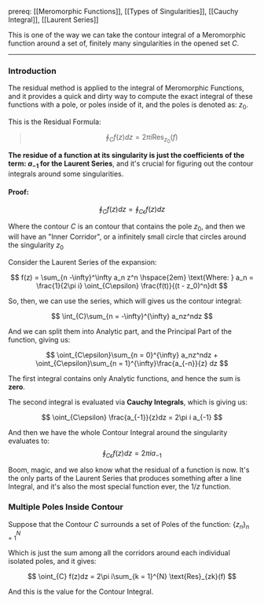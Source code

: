 prereq: [[Meromorphic Functions]], [[Types of Singularities]], [[Cauchy Integral]], [[Laurent Series]]

This is one of the way we can take the contour integral of a Meromorphic function around a set of, finitely many singularities in the opened set $C$. 

---

###  Introduction 
The residual method is applied to the integral of Meromorphic Functions, and it provides a quick and dirty way to compute the exact integral of these functions with a pole, or poles inside of it, and the poles is denoted as: $z_0$. 

This is the Residual Formula: 

> $$
> \oint_C f(z)dz = 2\pi i \text{Res}_{z_0}(f)
> $$

**The residue of a function at its singularity is just the coefficients of the term: $a_{-1}$ for the Laurent Series**, and it's crucial for figuring out the contour integrals around some singularities. 

#### Proof: 

$$\oint_Cf(z)dz = \oint_{C\epsilon} f(z)dz$$

Where the contour $C$ is an contour that contains the pole $z_0$, and then we will have an "Inner Corridor", or a infinitely small circle that circles around the singularity $z_0$

Consider the Laurent Series of the expansion: 

$$
f(z) = \sum_{n -\infty}^\infty a_n z^n \hspace{2em} \text{Where: } a_n = 
\frac{1}{2\pi i} \oint_{C\epsilon} \frac{f(t)}{(t - z_0)^n}dt
$$

So, then, we can use the series, which will gives us the contour integral: 

$$
\int_{C}\sum_{n = -\infty}^{\infty} a_nz^ndz
$$

And we can split them into Analytic part, and the Principal Part of the function, giving us: 

$$
\oint_{C\epsilon}\sum_{n = 0}^{\infty} a_nz^ndz + \oint_{C\epsilon}\sum_{n = 1}^{\infty}\frac{a_{-n}}{z} dz
$$

The first integral contains only Analytic functions, and hence the sum is **zero**. 

The second integral is evaluated via **Cauchy Integrals**, which is giving us: 

$$
\oint_{C\epsilon} \frac{a_{-1}}{z}dz = 2\pi i a_{-1}
$$

And then we have the whole Contour Integral around the singularity evaluates to: 
$$
\oint_{C\epsilon} f(z)dz = 2\pi ia_{-1}
$$

Boom, magic, and we also know what the residual of a function is now. It's the only parts of the Laurent Series that produces something after a line Integral, and it's  also the most special function ever, the $1/z$ function. 

### Multiple Poles Inside Contour
 
Suppose that the Contour $C$ surrounds a set of Poles of the function: $\{z_n\}_{n = 1}^N$

Which is just the sum among all the corridors around each individual isolated poles, and it gives: 

$$
\oint_{C} f(z)dz = 2\pi i\sum_{k = 1}^{N} \text{Res}_{zk}(f)
$$

And this is the value for the Contour Integral. 


